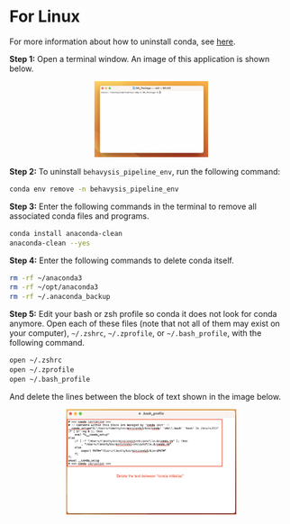 # For Linux

For more information about how to uninstall conda, see [here](https://docs.anaconda.com/free/anaconda/install/uninstall/).

**Step 1:**
Open a terminal window. An image of this application is shown below.

<p align="center">
    <img src="../../figures/mac_terminal.png" alt="mac_terminal" title="mac_terminal" style="width:40%">
</p>

**Step 2:**
To uninstall `behavysis_pipeline_env`, run the following command:

```zsh
conda env remove -n behavysis_pipeline_env
```

**Step 3:**
Enter the following commands in the terminal to remove all associated conda files and programs.

```zsh
conda install anaconda-clean
anaconda-clean --yes
```

**Step 4:**
Enter the following commands to delete conda itself.

```zsh
rm -rf ~/anaconda3
rm -rf ~/opt/anaconda3
rm -rf ~/.anaconda_backup
```

**Step 5:**
Edit your bash or zsh profile so conda it does not look for conda anymore.
Open each of these files (note that not all of them may exist on your computer), `~/.zshrc`, `~/.zprofile`, or `~/.bash_profile`, with the following command.

```zsh
open ~/.zshrc
open ~/.zprofile
open ~/.bash_profile
```

And delete the lines between the block of text shown in the image below.

<p align="center">
    <img src="../../figures/mac_conda_uninstall_profile.png" alt="mac_conda_uninstall_profile" title="mac_conda_uninstall_profile" style="width:60%">
</p>
